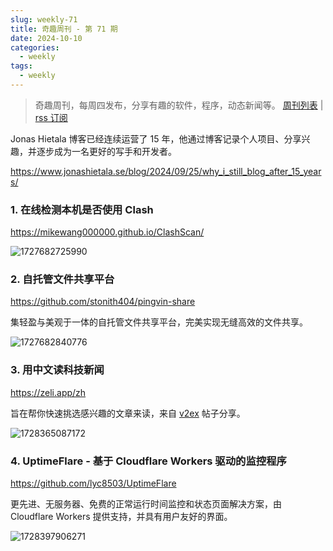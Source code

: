 ```yaml
---
slug: weekly-71
title: 奇趣周刊 - 第 71 期
date: 2024-10-10
categories:
  - weekly
tags:
  - weekly
---
```


> 奇趣周刊，每周四发布，分享有趣的软件，程序，动态新闻等。 [周刊列表](/categories/weekly/) | [rss 订阅](/categories/weekly/index.xml)

Jonas Hietala 博客已经连续运营了 15 年，他通过博客记录个人项目、分享兴趣，并逐步成为一名更好的写手和开发者。

https://www.jonashietala.se/blog/2024/09/25/why_i_still_blog_after_15_years/

### 1. 在线检测本机是否使用 Clash

https://mikewang000000.github.io/ClashScan/

![1727682725990](https://imgurl.zishu.me/2024/09/1727682725990.webp)

### 2. 自托管文件共享平台

https://github.com/stonith404/pingvin-share

集轻盈与美观于一体的自托管文件共享平台，完美实现无缝高效的文件共享。

![1727682840776](https://imgurl.zishu.me/2024/09/1727682840776.webp)

### 3. 用中文读科技新闻

https://zeli.app/zh

旨在帮你快速挑选感兴趣的文章来读，来自 [v2ex](https://www.v2ex.com/t/1078143) 帖子分享。

![1728365087172](https://imgurl.zishu.me/2024/10/1728365087172.webp)

### 4. UptimeFlare - 基于 Cloudflare Workers 驱动的监控程序

https://github.com/lyc8503/UptimeFlare

更先进、无服务器、免费的正常运行时间监控和状态页面解决方案，由 Cloudflare Workers 提供支持，并具有用户友好的界面。

![1728397906271](https://imgurl.zishu.me/2024/10/1728397906271.webp)
